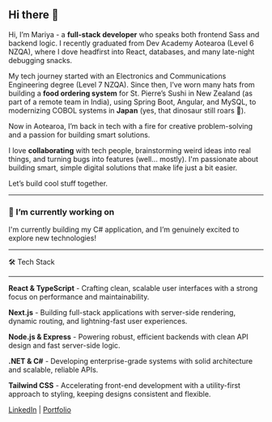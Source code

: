 ## Hi there 👋

Hi, I’m Mariya - a **full-stack developer** who speaks both frontend Sass and backend logic. I recently graduated from Dev Academy Aotearoa (Level 6 NZQA), where I dove headfirst into React, databases, and many late-night debugging snacks.

My tech journey started with an Electronics and Communications Engineering degree (Level 7 NZQA). Since then, I’ve worn many hats  from building a **food ordering system** for St. Pierre’s Sushi in New Zealand (as part of a remote team in India), using Spring Boot, Angular, and MySQL, to modernizing COBOL systems in **Japan** (yes, that dinosaur still roars 🦖).

Now in Aotearoa, I’m back in tech with a  fire for creative problem-solving and a passion for building smart solutions.

I love **collaborating** with tech people, brainstorming weird ideas into real things, and turning bugs into features (well… mostly). I'm passionate about building smart, simple digital solutions that make life just a bit easier.

Let’s build cool stuff together.

---------------------------------------------------------------------------------------------------------------------------
### 🔭 I’m currently working on

I'm currently building my C# application, and I’m genuinely excited to explore new technologies!

-------------------------------------------------------------------------------------------------------------------------

🛠 Tech Stack 
________________
**React & TypeScript** - Crafting clean, scalable user interfaces with a strong focus on performance and maintainability.

**Next.js** - Building full-stack applications with server-side rendering, dynamic routing, and lightning-fast user experiences.

**Node.js & Express** - Powering robust, efficient backends with clean API design and fast server-side logic.

**.NET & C#** - Developing enterprise-grade systems with solid architecture and scalable, reliable APIs.

**Tailwind CSS** - Accelerating front-end development with a utility-first approach to styling, keeping designs consistent and flexible.

[LinkedIn](https://www.linkedin.com/in/tommariya/) | [Portfolio](https://mariyatom-portfolio.vercel.app/) 



<!--
**mariyatom/MariyaTom** is a ✨ _special_ ✨ repository because its `README.md` (this file) appears on your GitHub profile.

Here are some ideas to get you started:

- 🔭 I’m currently working on ...
- 🌱 I’m currently learning ...
- 👯 I’m looking to collaborate on ...
- 🤔 I’m looking for help with ...
- 💬 Ask me about ...
- 📫 How to reach me: ...
- 😄 Pronouns: ...
- ⚡ Fun fact: ...
-->

